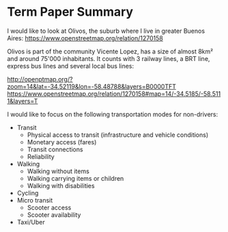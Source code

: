 # Term Paper Summary

I would like to look at Olivos, the suburb where I live in greater Buenos Aires: https://www.openstreetmap.org/relation/1270158

Olivos is part of the community Vicente Lopez, has a size of almost 8km² and around 75'000 inhabitants. It counts with 3 railway lines, a BRT line, express bus lines and several local bus lines:

http://openptmap.org/?zoom=14&lat=-34.52119&lon=-58.48788&layers=B0000TFT 
https://www.openstreetmap.org/relation/1270158#map=14/-34.5185/-58.5111&layers=T

I would like to focus on the following transportation modes for non-drivers:

* Transit
    * Physical access to transit (infrastructure and vehicle conditions)
    * Monetary access (fares)
    * Transit connections
    * Reliability
* Walking
    * Walking without items
    * Walking carrying items or children
    * Walking with disabilities
* Cycling
* Micro transit
    * Scooter access
    * Scooter availability
* Taxi/Uber
